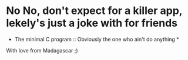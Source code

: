 # No No, don't expect for a killer app, lekely's just a joke with for friends
* The minimal C program :: Obviously the one who ain't do anything *

With love from Madagascar ;)